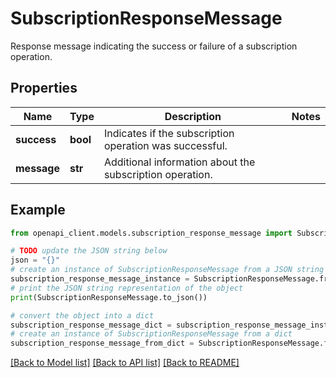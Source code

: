 # SubscriptionResponseMessage

Response message indicating the success or failure of a subscription operation.

## Properties

Name | Type | Description | Notes
------------ | ------------- | ------------- | -------------
**success** | **bool** | Indicates if the subscription operation was successful. | 
**message** | **str** | Additional information about the subscription operation. | 

## Example

```python
from openapi_client.models.subscription_response_message import SubscriptionResponseMessage

# TODO update the JSON string below
json = "{}"
# create an instance of SubscriptionResponseMessage from a JSON string
subscription_response_message_instance = SubscriptionResponseMessage.from_json(json)
# print the JSON string representation of the object
print(SubscriptionResponseMessage.to_json())

# convert the object into a dict
subscription_response_message_dict = subscription_response_message_instance.to_dict()
# create an instance of SubscriptionResponseMessage from a dict
subscription_response_message_from_dict = SubscriptionResponseMessage.from_dict(subscription_response_message_dict)
```
[[Back to Model list]](../README.md#documentation-for-models) [[Back to API list]](../README.md#documentation-for-api-endpoints) [[Back to README]](../README.md)


